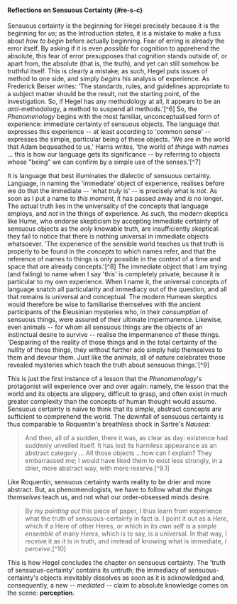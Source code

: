 #### Reflections on Sensuous Certainty {#re-s-c}

Sensuous certainty is the beginning for Hegel precisely because it is the
beginning for *us*; as the Introduction states, it is a mistake to make a fuss
about *how to begin* before actually beginning. Fear of erring is already the
error itself. By asking if it is even *possible* for cognition to apprehend the
absolute, this fear of error presupposes that cognition stands outside of, or
apart from, the absolute (that is, the truth), and yet can still somehow be
truthful itself. This is clearly a mistake; as such, Hegel puts issues of method
to one side, and simply *begins* his analysis of experience. As Frederick Beiser
writes: 'The standards, rules, and guidelines appropriate to a subject matter
should be the result, not the starting point, of the investigation. So, if Hegel
has any methodology at all, it appears to be an *anti*-methodology, a method to
suspend all methods.'[^6] So, the *Phenomenology* begins with the most familiar,
unconceptualised form of experience: immediate certainty of sensuous objects.
The language that expresses this experience -- at least according to 'common
sense' -- expresses the simple, particular being of these objects. 'We are in
the world that Adam bequeathed to us,' Harris writes, 'the world of *things with
names* ... this is how our language gets its significance -- by referring to
objects whose "being" we can confirm by a simple use of the senses.'[^7]

It is language that best illuminates the dialectic of sensuous certainty.
Language, in naming the 'immediate' object of experience, realises before we do
that the immediate -- 'what *truly* is' -- is precisely what is *not*. As soon as
I put a name to *this moment*, it has passed away and *is* no longer. The actual
truth lies in the universality of the concepts that language employs, and *not*
in the things of experience. As such, the modern skeptics like Hume, who endorse
skepticism by accepting immediate certainty of sensuous objects as the *only*
knowable truth, are insufficiently skeptical: they fail to notice that there is
nothing universal in immediate objects whatsoever. 'The experience of the
sensible world teaches us that truth is properly to be found in the *concepts*
to which names refer, and that the reference of names to things is only possible
in the context of a time and space that are already concepts.'[^8] The immediate
object that I am trying (and failing) to name when I say 'this' is completely
private, because it is particular to my own experience. When I name it, the
universal concepts of language snatch all particularity and immediacy out of the
question, and all that remains is universal and conceptual. The modern Humean
skeptics would therefore be wise to familiarise themselves with the ancient
participants of the Eleusinian mysteries who, in their *consumption* of sensuous
things, were assured of their ultimate impermanence. Likewise, even animals --
for whom all sensuous things are the objects of an instinctual desire to survive
-- realise the impermanence of these things. 'Despairing of the reality of those
things and in the total certainty of the nullity of those things, they without
further ado simply help themselves to them and devour them. Just like the
animals, all of nature celebrates those revealed mysteries which teach the truth
about sensuous things.'[^9]

This is just the first instance of a lesson that the *Phenomenology*'s
protagonist will experience over and over again: namely, the lesson that the
world and its objects are slippery, difficult to grasp, and often exist in much
greater complexity than the concepts of human thought would assume. Sensuous
certainty is naïve to think that its simple, abstract concepts are sufficient to
comprehend the world. The downfall of sensuous certainty is thus comparable to
Roquentin's breathless shock in Sartre's *Nausea*:

> And then, all of a sudden, there it was, as clear as day: existence had
> suddenly unveiled itself. It has lost its harmless appearance as an abstract
> category ... All those objects ...how can I explain? They embarrassed me; I
> would have liked them to exist less strongly, in a drier, more abstract way,
> with more reserve.[^9.1]

Like Roquentin, sensuous certainty wants reality to be drier and more abstract.
But, as phenomenologists, we have to follow what *the things themselves* teach
us, and not what our order-obsessed minds desire.

> By my *pointing out* this piece of paper, I thus learn from experience what
> the truth of sensuous-certainty in fact is. I point it out as a *Here*, which
> if a Here of other Heres, or which in its own self is a *simple ensemble* of
> many *Heres*, which is to say, is a universal. In that way, I receive it as it
> is in truth, and instead of knowing what is immediate, *I perceive*.[^10]

This is how Hegel concludes the chapter on sensuous certainty. The 'truth of
sensuous-certainty' contains its *un*truth; the immediacy of
sensuous-certainty's objects inevitably dissolves as soon as it is acknowledged
and, consequently, a new -- *mediated* -- claim to absolute knowledge comes on the
scene: **perception**.
